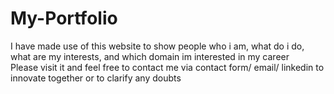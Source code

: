 # My-Portfolio
I have made use of this website to show people who i am, what do i do, what are my interests, and which domain im interested in my career
<br>
Please visit it and feel free to contact me via contact form/ email/ linkedin to innovate together or to clarify any doubts
